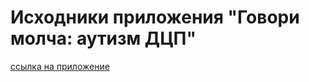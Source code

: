 <h1>Исходники приложения "Говори молча: аутизм ДЦП"</h1>
<a href="https://play.google.com/store/apps/details?id=ru.igorsh.kidhelper1" target="_blank">ссылка на приложение</a>
